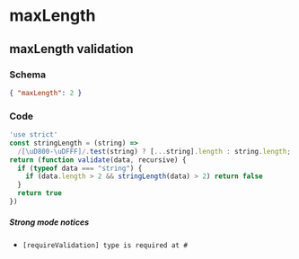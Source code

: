 # maxLength

## maxLength validation

### Schema

```json
{ "maxLength": 2 }
```

### Code

```js
'use strict'
const stringLength = (string) =>
  /[\uD800-\uDFFF]/.test(string) ? [...string].length : string.length;
return (function validate(data, recursive) {
  if (typeof data === "string") {
    if (data.length > 2 && stringLength(data) > 2) return false
  }
  return true
})
```

##### Strong mode notices

 * `[requireValidation] type is required at #`

